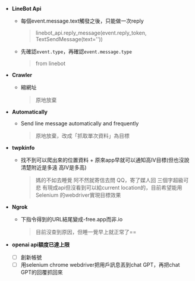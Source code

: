 - **LineBot Api**
    - 每個event.message.text觸發之後，只能做一次reply
        > linebot_api.reply_message(event.reply_token, TextSendMessage(text=''))
    - 先確認```event.type```，再確認```event.message.type```
        > from linebot

- **Crawler**
    - 縮網址
        > 原地放棄

- **Automatically**
    - Send line message automatically and frequently
        > 原地放棄，改成「抓取單次資料」為目標

- **twpkinfo**
    - 找不到可以爬出來的位置資料 + 原來app早就可以通知高IV目標(但也沒說清楚附近是多遠 高IV是多高)
        > 媽的不如去睡覺
        > 阿不然就寄信去問 QQ，寄了媒人回 三個字超級可悲
        > 有現成api但沒看到可以給current location的，目前希望能用Selenium 的webdriver實現目標效果

- **Ngrok**
    - 下指令得到的URL結尾變成-free.app而非.io
        > 目前沒查到原因，但睡一覺早上就正常了==

- **openai api額度已達上限**
    - [ ] 創新帳號
    - [ ] 用selenium chrome webdriver把用戶訊息丟到chat GPT，再把chat GPT的回覆抓回來